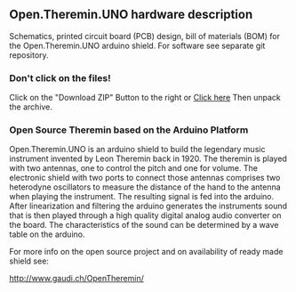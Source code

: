 ## Open.Theremin.UNO hardware description 

Schematics, printed circuit board (PCB) design, bill of materials (BOM) for the Open.Theremin.UNO arduino shield.
For software see separate git repository.

### Don't click on the files!
Click on the "Download ZIP" Button to the right or [Click here](https://github.com/GaudiLabs/OpenTheremin_Shield/archive/master.zip) 
Then unpack the archive.

### Open Source Theremin based on the Arduino Platform

Open.Theremin.UNO is an arduino shield to build the legendary music instrument invented by Leon Theremin back in 1920. The theremin is played with two antennas, one to control the pitch and one for volume. The electronic shield with two ports to connect those antennas comprises two heterodyne oscillators to measure the distance of the hand to the antenna when playing the instrument. The resulting signal is fed into the arduino. After linearization and filtering the arduino generates the instruments sound that is then played through a high quality digital analog audio converter on the board. The characteristics of the sound can be determined by a wave table on the arduino.

For more info on the open source project and on availability of ready made shield see:

http://www.gaudi.ch/OpenTheremin/



